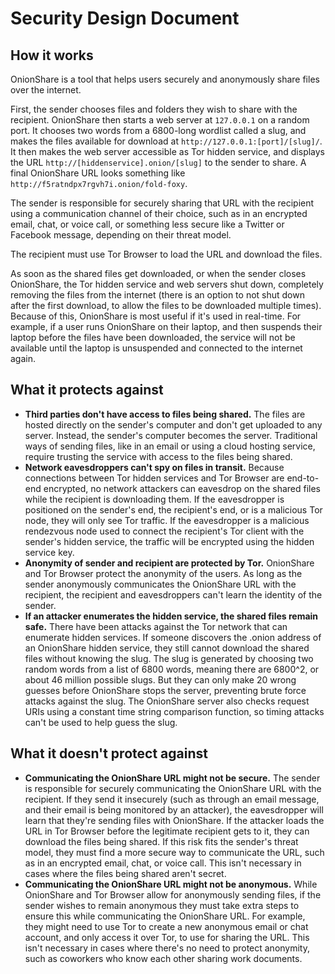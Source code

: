 # Security Design Document

## How it works

OnionShare is a tool that helps users securely and anonymously share files over the internet.

First, the sender chooses files and folders they wish to share with the recipient. OnionShare then starts a web server at `127.0.0.1` on a random port. It chooses two words from a 6800-long wordlist called a slug, and makes the files available for download at `http://127.0.0.1:[port]/[slug]/`. It then makes the web server accessible as Tor hidden service, and displays the URL `http://[hiddenservice].onion/[slug]` to the sender to share. A final OnionShare URL looks something like `http://f5ratndpx7rgvh7i.onion/fold-foxy`.

The sender is responsible for securely sharing that URL with the recipient using a communication channel of their choice, such as in an encrypted email, chat, or voice call, or something less secure like a Twitter or Facebook message, depending on their threat model.

The recipient must use Tor Browser to load the URL and download the files.

As soon as the shared files get downloaded, or when the sender closes OnionShare, the Tor hidden service and web servers shut down, completely removing the files from the internet (there is an option to not shut down after the first download, to allow the files to be downloaded multiple times). Because of this, OnionShare is most useful if it's used in real-time. For example, if a user runs OnionShare on their laptop, and then suspends their laptop before the files have been downloaded, the service will not be available until the laptop is unsuspended and connected to the internet again.

## What it protects against

* **Third parties don't have access to files being shared.** The files are hosted directly on the sender's computer and don't get uploaded to any server. Instead, the sender's computer becomes the server. Traditional ways of sending files, like in an email or using a cloud hosting service, require trusting the service with access to the files being shared.
* **Network eavesdroppers can't spy on files in transit.** Because connections between Tor hidden services and Tor Browser are end-to-end encrypted, no network attackers can eavesdrop on the shared files while the recipient is downloading them. If the eavesdropper is positioned on the sender's end, the recipient's end, or is a malicious Tor node, they will only see Tor traffic. If the eavesdropper is a malicious rendezvous node used to connect the recipient's Tor client with the sender's hidden service, the traffic will be encrypted using the hidden service key.
* **Anonymity of sender and recipient are protected by Tor.** OnionShare and Tor Browser protect the anonymity of the users. As long as the sender anonymously communicates the OnionShare URL with the recipient, the recipient and eavesdroppers can't learn the identity of the sender.
* **If an attacker enumerates the hidden service, the shared files remain safe.** There have been attacks against the Tor network that can enumerate hidden services. If someone discovers the .onion address of an OnionShare hidden service, they still cannot download the shared files without knowing the slug. The slug is generated by choosing two random words from a list of 6800 words, meaning there are 6800^2, or about 46 million possible slugs. But they can only make 20 wrong guesses before OnionShare stops the server, preventing brute force attacks against the slug. The OnionShare server also checks request URIs using a constant time string comparison function, so timing attacks can't be used to help guess the slug.

## What it doesn't protect against

* **Communicating the OnionShare URL might not be secure.** The sender is responsible for securely communicating the OnionShare URL with the recipient. If they send it insecurely (such as through an email message, and their email is being monitored by an attacker), the eavesdropper will learn that they're sending files with OnionShare. If the attacker loads the URL in Tor Browser before the legitimate recipient gets to it, they can download the files being shared. If this risk fits the sender's threat model, they must find a more secure way to communicate the URL, such as in an encrypted email, chat, or voice call. This isn't necessary in cases where the files being shared aren't secret.
* **Communicating the OnionShare URL might not be anonymous.** While OnionShare and Tor Browser allow for anonymously sending files, if the sender wishes to remain anonymous they must take extra steps to ensure this while communicating the OnionShare URL. For example, they might need to use Tor to create a new anonymous email or chat account, and only access it over Tor, to use for sharing the URL. This isn't necessary in cases where there's no need to protect anonymity, such as coworkers who know each other sharing work documents.
